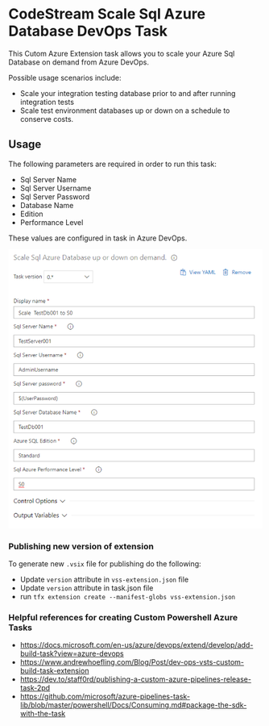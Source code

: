 # CodeStream Scale Sql Azure Database DevOps Task

This Cutom Azure Extension task allows you to scale your Azure Sql Database on demand from Azure DevOps. 

Possible usage scenarios include:

* Scale your integration testing database prior to and after running integration tests
* Scale test environment databases up or down on a schedule to conserve costs.

## Usage

The following parameters are required in order to run this task:

* Sql Server Name
* Sql Server Username
* Sql Server Password
* Database Name
* Edition
* Performance Level

These values are configured in task in Azure DevOps.

![AzureDevopsTaskConfig](images/screenshot001.PNG)

### Publishing new version of extension

To generate new `.vsix` file for publishing do the following:

* Update `version` attribute in `vss-extension.json` file
* Update `version` attribute in task.json file
* run `tfx extension create --manifest-globs vss-extension.json`

### Helpful references for creating Custom Powershell Azure Tasks

* https://docs.microsoft.com/en-us/azure/devops/extend/develop/add-build-task?view=azure-devops
* https://www.andrewhoefling.com/Blog/Post/dev-ops-vsts-custom-build-task-extension
* https://dev.to/staff0rd/publishing-a-custom-azure-pipelines-release-task-2pd
* https://github.com/microsoft/azure-pipelines-task-lib/blob/master/powershell/Docs/Consuming.md#package-the-sdk-with-the-task
